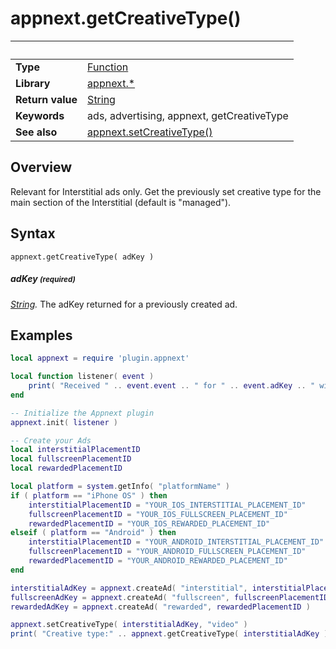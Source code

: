 # appnext.getCreativeType()

|                      | &nbsp; 
| -------------------- | ---------------------------------------------------------------
| __Type__             | [Function](http://docs.coronalabs.com/api/type/Function.html)
| __Library__          | [appnext.*](Readme.markdown)
| __Return value__     | [String](http://docs.coronalabs.com/api/type/String.html)
| __Keywords__         | ads, advertising, appnext, getCreativeType
| __See also__         | [appnext.setCreativeType()](setCreativeType.markdown)


## Overview

Relevant for Interstitial ads only. Get the previously set creative type for the main section of the Interstitial (default is "managed").


## Syntax

	appnext.getCreativeType( adKey )

##### adKey <small>(required)</small>
_[String](http://docs.coronalabs.com/api/type/String.html)._ The adKey returned for a previously created ad.


## Examples

``````lua
local appnext = require 'plugin.appnext'

local function listener( event )
	print( "Received " .. event.event .. " for " .. event.adKey .. " with message " .. event.message )
end

-- Initialize the Appnext plugin
appnext.init( listener )

-- Create your Ads
local interstitialPlacementID
local fullscreenPlacementID
local rewardedPlacementID

local platform = system.getInfo( "platformName" )
if ( platform == "iPhone OS" ) then
    interstitialPlacementID = "YOUR_IOS_INTERSTITIAL_PLACEMENT_ID"
    fullscreenPlacementID = "YOUR_IOS_FULLSCREEN_PLACEMENT_ID"
    rewardedPlacementID = "YOUR_IOS_REWARDED_PLACEMENT_ID"
elseif ( platform == "Android" ) then
    interstitialPlacementID = "YOUR_ANDROID_INTERSTITIAL_PLACEMENT_ID"
    fullscreenPlacementID = "YOUR_ANDROID_FULLSCREEN_PLACEMENT_ID"
    rewardedPlacementID = "YOUR_ANDROID_REWARDED_PLACEMENT_ID"
end

interstitialAdKey = appnext.createAd( "interstitial", interstitialPlacementID )
fullscreenAdKey = appnext.createAd( "fullscreen", fullscreenPlacementID )
rewardedAdKey = appnext.createAd( "rewarded", rewardedPlacementID )

appnext.setCreativeType( interstitialAdKey, "video" )
print( "Creative type:" .. appnext.getCreativeType( interstitialAdKey ) )
``````
